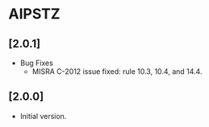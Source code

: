 # AIPSTZ

## [2.0.1]

- Bug Fixes
  - MISRA C-2012 issue fixed: rule 10.3, 10.4, and 14.4.

## [2.0.0]

- Initial version.
